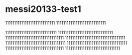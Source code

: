 messi20133-test1
================
1111111111111111111111111111
1111111111111111111111111111

11111111111111111111111111111
1111111111111111111111111111111
111111111111111111111111111111111
1111111111111111111111111111111111
1111111111111111111111111111111111
1111111111111111111111111111111111
111111111111111111111111111111111
1111111111111111111111111111111